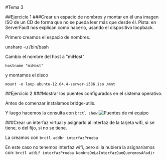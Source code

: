 #Tema 3

##Ejercicio 1
###Crear un espacio de nombres y montar en él una imagen ISO de un CD de forma que no se pueda leer más que desde él. Pista: en ServerFault nos explican como hacerlo, usando el dispositivo loopback.

Primero creamos el espacio de nombres.

unshare -u /bin/bash

Cambio el nombre del host a "miHost"

`hostname "miHost"`

y montamos el disco

`mount -o loop ubuntu-12.04.4-server-i386.iso /mnt`

##Ejercicio 2
###Mostrar los puentes configurados en el sistema operativo.

Antes de comenzar instalamos bridge-utils.

Y luego hacemos la consulta con `brctl show`
![Puentes de mi equipo](http://i.imgur.com/fVmLEgJ.png)

###Crear un interfaz virtual y asignarlo al interfaz de la tarjeta wifi, si se tiene, o del fijo, si no se tiene.

La creamos con 
`brctl addbr interfazPrueba`

En este caso no tenemos interfaz wifi, pero si la hubiera la asignaríamos con:
`brctl addif interfazPrueba NombreDeLaInterfazQueQueremosAñadir`
